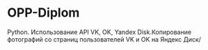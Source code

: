 # OPP-Diplom
Python. Использование API VK, OK, Yandex Disk.Копирование фотографий со страниц пользователей VK и OK на Яндекс Диск/

